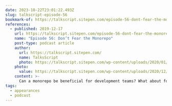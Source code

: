 ```yaml
---
date: 2023-10-22T23:01:22.493Z
slug: talkscript-episode-56
bookmark-of: https://talkscript.sitepen.com/episode-56-dont-fear-the-monorepo/
references:
  - published: 2019-12-17
    url: https://talkscript.sitepen.com/episode-56-dont-fear-the-monorepo/
    name: "Episode 56: Don’t Fear the Monorepo"
    post-type: podcast article
    author:
      url: https://talkscript.sitepen.com/
      name: TalksScript
      photo: https://talkscript.sitepen.com/wp-content/uploads/2020/01/TS-Logo-1.svg
    photo:
      value: https://talkscript.sitepen.com/wp-content/uploads/2020/12/blog-ts56_image.jpg
    content: >-
      Can a monorepo be beneficial for development teams? What about for smaller companies and projects? What about for projects built with different languages? What is a narwhal’s tusk actually? Find out the answers to all these questions and more as we interview Narwhal cofounder, Victor Savkin!
tags:
  - appearances
  - podcast
---
```

